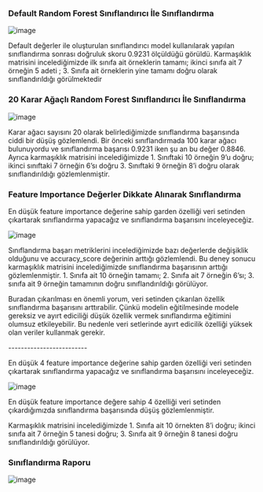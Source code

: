 <h3>Default Random Forest Sınıflandırıcı İle Sınıflandırma</h3>

![image](https://github.com/okancezik/RandomForestAlgorithm/assets/73329707/c9f3695c-da8e-4ecb-99ae-d3efccd74478)

<p>
  Default değerler ile oluşturulan sınıflandırıcı model kullanılarak yapılan sınıflandırma sonrası doğruluk skoru 0.9231 ölçüldüğü görüldü. 
  Karmaşıklık matrisini incelediğimizde ilk sınıfa ait örneklerin tamamı; ikinci sınıfa ait 7 örneğin 5 adeti ; 3. Sınıfa ait örneklerin yine 
  tamamı doğru olarak sınıflandırıldığı görülmektedir
</p>

<h3>20 Karar Ağaçlı Random Forest Sınıflandırıcı İle Sınıflandırma</h3>

![image](https://github.com/okancezik/RandomForestAlgorithm/assets/73329707/cb5a4c9b-cf1c-4b65-b475-2eb3cdcb077f)

<p>
  Karar ağacı sayısını 20 olarak belirlediğimizde sınıflandırma başarısında ciddi bir düşüş gözlemlendi.
  Bir önceki sınıflandırmada 100 karar ağacı bulunuyordu ve sınıflandırma başarısı 0.9231 iken şu an bu değer 0.8846.
  Ayrıca karmaşıklık matrisini incelediğimizde 1. Sınıftaki 10 örneğin 9’u doğru; ikinci sınıftaki 7 örneğin 6’sı doğru 3. Sınıftaki 9 örneğin 8’i doğru olarak
  sınıflandırıldığı gözlemlenmiştir.
</p>

<h3>Feature Importance Değerler Dikkate Alınarak Sınıflandırma</h3>

<p>
En düşük feature importance değerine sahip garden özelliği veri setinden çıkartarak sınıflandırma yapacağız ve sınıflandırma başarısını inceleyeceğiz.
</p>

![image](https://github.com/okancezik/RandomForestAlgorithm/assets/73329707/67b5b6bf-8c6c-4739-a346-f953171f4ac5)

<p>
  Sınıflandırma başarı metriklerini incelediğimizde bazı değerlerde değişiklik olduğunu ve accuracy_score değerinin arttığı gözlemlendi.
  Bu deney sonucu karmaşıklık matrisini incelediğimizde sınıflandırma başarısının arttığı gözlemlenmiştir. 1. Sınıfa ait 10 örneğin tamamı; 
  2. Sınıfa ait  7 örneğin 6’sı; 3. sınıfa ait 9 örneğin tamamının doğru sınıflandırıldığı görülüyor. 

  Buradan çıkarılması en önemli yorum, veri setinden çıkarılan özellik sınıflandırma başarısını arttırabilir. Çünkü modelin eğitilmesinde modele 
  gereksiz ve ayırt ediciliği düşük özellik vermek sınıflandırma eğitimini olumsuz etkileyebilir. Bu nedenle veri setlerinde ayırt edicilik 
  özelliği yüksek olan veriler kullanmak gerekir.
</p>  
-------------------------
<p>
En düşük 4 feature importance değerine sahip garden özelliği veri setinden çıkartarak sınıflandırma yapacağız ve sınıflandırma başarısını inceleyeceğiz.
</p>

![image](https://github.com/okancezik/RandomForestAlgorithm/assets/73329707/29c0a93c-7063-4d76-acb8-799cb250a12a)

<p>
  En düşük feature importance değere sahip 4 özelliği veri setinden çıkardığımızda sınıflandırma başarısında düşüş gözlemlenmiştir. 
  
  Karmaşıklık matrisini incelediğimizde 1. Sınıfa ait 10 örnekten 8’i doğru; ikinci sınıfa ait 7 örneğin 5 tanesi doğru; 3. Sınıfa ait 9 örneğin 
  8 tanesi doğru sınıflandırıldığı görülüyor.
</p>

<h3>Sınıflandırma Raporu</h3>

![image](https://github.com/okancezik/RandomForestAlgorithm/assets/73329707/f13d2c03-1cd6-40ca-9191-b5f0fbc97676)


